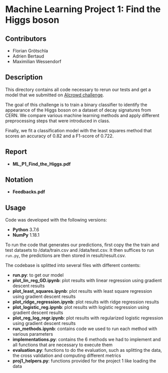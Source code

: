 # Machine Learning Project 1: Find the Higgs boson

## Contributors

* Florian Grötschla
* Adrien Bertaud
* Maximilian Wessendorf

## Description

This directory contains all code necessary to rerun our tests and get a model that we submitted on [AIcrowd challenge](https://www.aicrowd.com/challenges/epfl-machine-learning-higgs).

The goal of this challenge is to train a binary classifier to identify the appearance of the Higgs boson on a dataset of decay signatures from CERN. We compare various machine learning methods and apply different preprocessing steps that were introduced in class.

Finally, we fit a classification model with the least squares method that scores an accuracy of 0.82 and a F1-score of 0.722.

## Report

* **ML_P1_Find_the_Higgs.pdf**

## Notation
* **Feedbacks.pdf**

## Usage

Code was developed with the following versions:
* **Python** 3.7.6
* **NumPy** 1.18.1

To run the code that generates our predictions, first copy the the train and test datasets to /data/train.csv and /data/test.csv. It then suffices to run `run.py`, the predictions are then stored in result/result.csv.

The codebase is splitted into several files with different contents:
* **run.py**: to get our model
* **plot_lin_reg_GD.ipynb**: plot results with linear regression using gradient descent results
* **plot_least_squares.ipynb**: plot results with least square regression using gradient descent results
* **plot_ridge_regression.ipynb**: plot results with ridge regression results
* **plot_logistic_reg.ipynb**: plot results with logistic regression using gradient descent results
* **plot_reg_log_regr.ipynb**: plot results with regularized logistic regression using gradient descent results
* **run_methods.ipynb**: contains code we used to run each method with various parameters
* **implementations.py**: contains the 6 methods we had to implement and all functions that are necessary to execute them
* **evaluation.py**: functions to do the evaluation, such as splitting the data, the cross validation and computing different metrics
* **proj1_helpers.py**: functions provided for the project 1 like loading the data




